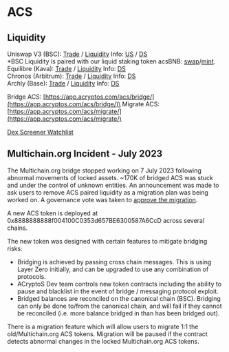 # ACS

## Liquidity

Uniswap V3 (BSC): [Trade](https://app.uniswap.org/swap?inputCurrency=0x09A18250f99118f40a5D992D537E24b8BD9880F3\&outputCurrency=0x8888888888f004100c0353d657be6300587a6ccd\&chain=bnb) / [Liquidity](https://app.uniswap.org/#/add/0x8888888888f004100C0353d657BE6300587A6CcD/0x09A18250f99118f40a5D992D537E24b8BD9880F3/10000?chain=bnb) Info: [US](https://info.uniswap.org/#/bnb/pools/0xf41e4edd13712be90604c08664d0e02eebb6d794) / [DS](https://dexscreener.com/bsc/0xf41e4edd13712be90604c08664d0e02eebb6d794)\
\*BSC Liquidity is paired with our liquid staking token acsBNB: [swap](https://app.uniswap.org/swap?inputCurrency=ETH\&outputCurrency=0x09A18250f99118f40a5D992D537E24b8BD9880F3\&chain=bnb)/[mint](https://app.acryptos.com/vaults/56/0x09A18250f99118f40a5D992D537E24b8BD9880F3/).\
Equilibre (Kava): [Trade](https://equilibrefinance.com/swap) / [Liquidity](https://app.acryptos.com/vaults/2222/0x05Aa420a97449c0C54B369BAfaA9Ca43a77004eD/) Info: [DS](https://dexscreener.com/kava/0x395e6e5f3df5120fda26be1849d4388cc2500435)\
Chronos (Arbitrum): [Trade](https://app.chronos.exchange/) / [Liquidity](https://app.chronos.exchange/liquidity/0x31440D82F14e36Be8EDE9E47137E3dfFEEf32C51) Info: [DS](https://dexscreener.com/arbitrum/0x31440d82f14e36be8ede9e47137e3dffeef32c51)\
Archly (Base): [Trade](https://www.archly.fi/swap) / [Liquidity](https://www.archly.fi/liquidity/0x6af6C8De5e2cA6C4E9ab156a4652fF242292D6Ff) Info: [DS](https://dexscreener.com/base/0x6af6c8de5e2ca6c4e9ab156a4652ff242292d6ff)

Bridge ACS: [https://app.acryptos.com/acs/bridge/](https://app.acryptos.com/acs/bridge/)\
Migrate ACS: [https://app.acryptos.com/acs/migrate/](https://app.acryptos.com/acs/migrate/)

[Dex Screener Watchlist](https://dexscreener.com/watchlist/9qDR83Yk0EjRCCPE26sH)

## Multichain.org Incident - July 2023

The Multichain.org bridge stopped working on 7 July 2023 following abnormal movements of locked assets. \~170K of bridged ACS was stuck and under the control of unknown entities. An announcement was made to ask users to remove ACS paired liquidity as a migration plan was being worked on. A governance vote was taken to [approve the migration](https://vote.acryptos.com/#/proposal/0x16b1bcf3b151f9de38b151616f5d83bfdc2415a677cd5953ec1be2d0343009e1).

A new ACS token is deployed at 0x8888888888f004100C0353d657BE6300587A6CcD across several chains.

The new token was designed with certain features to mitigate bridging risks:

* Bridging is achieved by passing cross chain messages. This is using Layer Zero initially, and can be upgraded to use any combination of protocols.
* ACryptoS Dev team controls new token contracts including the ability to pause and blacklist in the event of bridge / messaging protocol exploit.
* Bridged balances are reconciled on the canonical chain (BSC). Bridging can only be done to/from the canonical chain, and will fail if they cannot be reconciled (i.e. more balance bridged in than has been bridged out).

There is a migration feature which will allow users to migrate 1:1 the old/Multichain.org ACS tokens. Migration will be paused if the contract detects abnormal changes in the locked Multichain.org ACS tokens.

